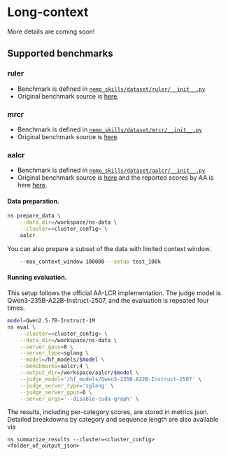# Long-context

More details are coming soon!

## Supported benchmarks

### ruler

- Benchmark is defined in [`nemo_skills/dataset/ruler/__init__.py`](https://github.com/NVIDIA/NeMo-Skills/blob/main/nemo_skills/dataset/ruler/__init__.py)
- Original benchmark source is [here](https://github.com/NVIDIA/RULER).

### mrcr

- Benchmark is defined in [`nemo_skills/dataset/mrcr/__init__.py`](https://github.com/NVIDIA/NeMo-Skills/blob/main/nemo_skills/dataset/mrcr/__init__.py)
- Original benchmark source is [here](https://huggingface.co/datasets/openai/mrcr).

### aalcr
- Benchmark is defined in [`nemo_skills/dataset/aalcr/__init__.py`](https://github.com/NVIDIA/NeMo-Skills/blob/main/nemo_skills/dataset/aalcr/__init__.py)
- Original benchmark source is [here](https://huggingface.co/datasets/ArtificialAnalysis/AA-LCR) and the reported scores by AA is here [here](https://artificialanalysis.ai/evaluations/artificial-analysis-long-context-reasoning).

#### Data preparation.
```bash
ns prepare_data \
    --data_dir=/workspace/ns-data \
    --cluster=<cluster_config> \
    aalcr
```
You can also prepare a subset of the data with limited context window.
```bash
    --max_context_window 100000 --setup test_100k
```
#### Running evaluation.
This setup follows the official AA-LCR implementation. The judge model is Qwen3-235B-A22B-Instruct-2507, and the evaluation is repeated four times.
```bash
model=Qwen2.5-7B-Instruct-1M
ns eval \
    --cluster=<cluster_config> \
    --data_dir=/workspace/ns-data \
    --server_gpus=8 \
    --server_type=sglang \
    --model=/hf_models/$model \
    --benchmarks=aalcr:4 \
    --output_dir=/workspace/aalcr/$model \
    --judge_model='/hf_models/Qwen3-235B-A22B-Instruct-2507' \
    --judge_server_type='sglang' \
    --judge_server_gpus=8 \
    --server_args='--disable-cuda-graph' \
```
The results, including per-category scores, are stored in metrics.json. Detailed breakdowns by category and sequence length are also available via
```
ns summarize_results --cluster=<cluster_config> <folder_of_output_json>
```
